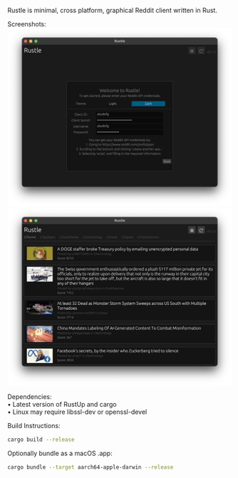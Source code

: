 Rustle is minimal, cross platform, graphical Reddit client written in Rust.

Screenshots:
![Screenshot 1](./assets/screen1.png)
![Screenshot 2](./assets/screen2.png)

Dependencies:\
• Latest version of RustUp and cargo\
• Linux may require libssl-dev or openssl-devel

Build Instructions:
```bash
cargo build --release
```

Optionally bundle as a macOS .app:
```bash
cargo bundle --target aarch64-apple-darwin --release
```
